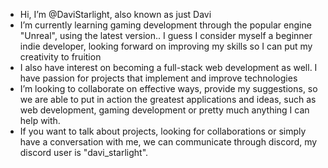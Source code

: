 - Hi, I’m @DaviStarlight, also known as just Davi
- I’m currently learning gaming development through the popular engine "Unreal", using the latest version.. I guess I consider myself a beginner indie developer, looking forward on improving my skills so I can put my creativity to fruition
- I also have interest on becoming a full-stack web development as well. I have passion for projects that implement and improve technologies
- I’m looking to collaborate on effective ways, provide my suggestions, so we are able to put in action the greatest applications and ideas, such as web development, gaming development or pretty much anything I can help with.
- If you want to talk about projects, looking for collaborations or simply have a conversation with me, we can communicate through discord, my discord user is "davi_starlight".
